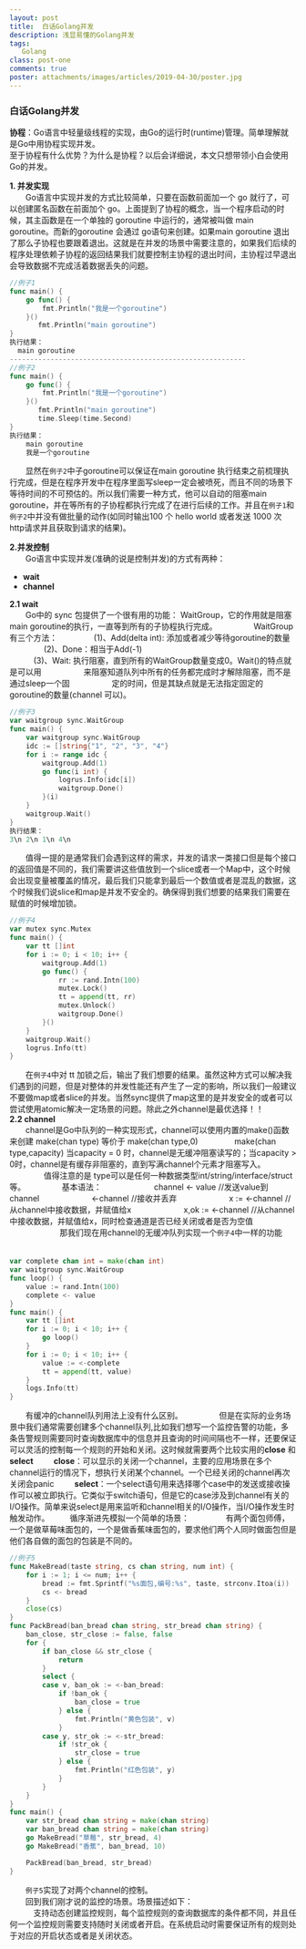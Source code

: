 ```yaml
---
layout: post
title:  白话Golang并发
description: 浅显易懂的Golang并发
tags:
   Golang
class: post-one
comments: true
poster: attachments/images/articles/2019-04-30/poster.jpg
---
```

### 白话Golang并发
**协程**：Go语言中轻量级线程的实现，由Go的运行时(runtime)管理。简单理解就是Go中用协程实现并发。  
至于协程有什么优势？为什么是协程？以后会详细说，本文只想带领小白会使用Go的并发。  

**1. 并发实现**  
　　Go语言中实现并发的方式比较简单，只要在函数前面加一个 go 就行了，可以创建匿名函数在前面加个 go。上面提到了协程的概念，当一个程序启动的时候，其主函数是在一个单独的 goroutine 中运行的，通常被叫做 main goroutine。而新的goroutine 会通过 go语句来创建。如果main goroutine 退出了那么子协程也要跟着退出。这就是在并发的场景中需要注意的，如果我们后续的程序处理依赖子协程的返回结果我们就要控制主协程的退出时间，主协程过早退出会导致数据不完成活着数据丢失的问题。　　　　　　  
```go
//例子1
func main() {
	go func() {
		fmt.Println("我是一个goroutine")
	}()
       fmt.Println("main goroutine")
}
执行结果：
  main goroutine
----------------------------------------------------------  
//例子2
func main() {
	go func() {
		fmt.Println("我是一个goroutine")
	}()
       fmt.Println("main goroutine")
       time.Sleep(time.Second)
}
执行结果：
	main goroutine
	我是一个goroutine
```
　　显然在`例子2`中子goroutine可以保证在main goroutine 执行结束之前梳理执行完成，但是在程序开发中在程序里面写sleep一定会被喷死，而且不同的场景下等待时间的不可预估的。所以我们需要一种方式，他可以自动的阻塞main goroutine，并在等所有的子协程都执行完成了在进行后续的工作。并且在`例子1`和`例子2`中并没有做批量的动作(如同时输出100 个 hello world 或者发送 1000 次 http请求并且获取到请求的结果)。　　

**2.并发控制**  
　　Go语言中实现并发(准确的说是控制并发)的方式有两种：　　
- **wait**
- **channel**

**2.1 wait**  
　　Go中的 sync 包提供了一个很有用的功能： WaitGroup，它的作用就是阻塞main goroutine的执行，一直等到所有的子协程执行完成。  　　
　　WaitGroup有三个方法：  　
　　　(1)、Add(delta int): 添加或者减少等待goroutine的数量  　
　　　(2)、Done：相当于Add(-1)  
　　　(3)、Wait: 执行阻塞，直到所有的WaitGroup数量变成0。Wait()的特点就是可以用
　　　　　来阻塞知道队列中所有的任务都完成时才解除阻塞，而不是通过sleep一个固
　　　　　定的时间，但是其缺点就是无法指定固定的goroutine的数量(channel 可以)。  
```go
//例子3
var waitgroup sync.WaitGroup
func main() {
	var waitgroup sync.WaitGroup
	idc := []string{"1", "2", "3", "4"}
	for i := range idc {
		waitgroup.Add(1)
		go func(i int) {
			logrus.Info(idc[i])
			waitgroup.Done()
		}(i)
	}
	waitgroup.Wait()
}
执行结果：
3\n 2\n 1\n 4\n
```
　　值得一提的是通常我们会遇到这样的需求，并发的请求一类接口但是每个接口的返回值是不同的，我们需要讲这些值放到一个slice或者一个Map中，这个时候会出现变量被覆盖的情况，最后我们只能拿到最后一个数值或者是混乱的数据，这个时候我们说slice和map是并发不安全的。确保得到我们想要的结果我们需要在赋值的时候增加锁。  　　
```go
//例子4
var mutex sync.Mutex
func main() {
	var tt []int
	for i := 0; i < 10; i++ {
		waitgroup.Add(1)
		go func() {
			rr := rand.Intn(100)
			mutex.Lock()			
			tt = append(tt, rr)
			mutex.Unlock()
			waitgroup.Done()
		}()
	}
	waitgroup.Wait()
	logrus.Info(tt)
}
```
　　在`例子4`中对 tt 加锁之后，输出了我们想要的结果。虽然这种方式可以解决我们遇到的问题，但是对整体的并发性能还有产生了一定的影响，所以我们一般建议不要做map或者slice的并发。当然sync提供了map这里的是并发安全的或者可以尝试使用atomic解决一定场景的问题。除此之外channel是最优选择！！  　　
**2.2 channel**  
　　channel是Go中队列的一种实现形式，channel可以使用内置的make()函数来创建
make(chan type) 等价于 make(chan type,0)　  　
　　make(chan type,capacity) 当capacity = 0 时，channel是无缓冲阻塞读写的；当capacity > 0时，channel是有缓存非阻塞的，直到写满channel个元素才阻塞写入。  　　
　　值得注意的是 type可以是任何一种数据类型int/string/interface/struct等。  　　
　　基本语法：  　　
　　　　channel <- value //发送value到channel  　　
　　　　<-channel //接收并丢弃  　　
　　　　x := <-channel //从channel中接收数据，并赋值给x  　　
　　　　x,ok := <-channel //从channel中接收数据，并赋值给x，同时检查通道是否已经关闭或者是否为空值  　　　
　　　那我们现在用channel的无缓冲队列实现一个`例子4`中一样的功能  　　　
```go
var complete chan int = make(chan int)
var waitgroup sync.WaitGroup
func loop() {
	value := rand.Intn(100)
	complete <- value
}
func main() {
	var tt []int
	for i := 0; i < 10; i++ {
		go loop()
	}
	for i := 0; i < 10; i++ {
		value := <-complete
		tt = append(tt, value)
	}
	logs.Info(tt)
}
```
　　有缓冲的channel队列用法上没有什么区别。  　　
　　但是在实际的业务场景中我们通常需要创建多个channel队列,比如我们想写一个监控告警的功能，多条告警规则需要同时查询数据库中的信息并且查询的时间间隔也不一样，还要保证可以灵活的控制每一个规则的开始和关闭。这时候就需要两个比较实用的**close** 和 **select**    　　
**close**：可以显示的关闭一个channel，主要的应用场景在多个channel运行的情况下，想执行关闭某个channel。一个已经关闭的channel再次关闭会panic  　　
**select**：一个select语句用来选择哪个case中的发送或接收操作可以被立即执行。它类似于switch语句，但是它的case涉及到channel有关的I/O操作。简单来说select是用来监听和channel相关的I/O操作，当I/O操作发生时触发动作。  　　
循序渐进先模拟一个简单的场景：  　　
　　有两个面包师傅，一个是做草莓味面包的，一个是做香蕉味面包的，要求他们两个人同时做面包但是他们各自做的面包的包装是不同的。  　　
```go
//例子5
func MakeBread(taste string, cs chan string, num int) {
	for i := 1; i <= num; i++ {
		bread := fmt.Sprintf("%s面包,编号:%s", taste, strconv.Itoa(i))
		cs <- bread
	}
	close(cs)
}
func PackBread(ban_bread chan string, str_bread chan string) {
	ban_close, str_close := false, false
	for {
		if ban_close && str_close {
			return
		}
		select {
		case v, ban_ok := <-ban_bread:
			if !ban_ok {
				ban_close = true
			} else {
				fmt.Println("黄色包装", v)
			}
		case y, str_ok := <-str_bread:
			if !str_ok {
				str_close = true
			} else {
				fmt.Println("红色包装", y)
			}
		}
	}
}
func main() {
	var str_bread chan string = make(chan string)
	var ban_bread chan string = make(chan string)
	go MakeBread("草莓", str_bread, 4)
	go MakeBread("香蕉", ban_bread, 10)

	PackBread(ban_bread, str_bread)
}
```
　　`例子5`实现了对两个channel的控制。  
　　回到我们刚才说的监控的场景。场景描述如下：  
　　　支持动态创建监控规则，每个监控规则的查询数据库的条件都不同，并且任何一个监控规则需要支持随时关闭或者开启。在系统启动时需要保证所有的规则处于对应的开启状态或者是关闭状态。  

